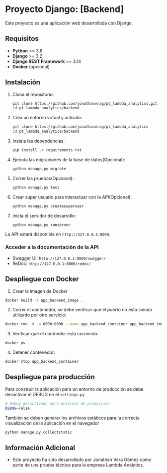 # Proyecto Django: [Backend]

Este proyecto es una aplicación web desarrollada con Django.

## Requisitos

- **Python** >= 3.8
- **Django** >= 3.2
- **Django REST Framework** >= 3.14
- **Docker** (opcional)

## Instalación

1. Clona el repositorio:

   ```bash
   git clone https://github.com/jonathanvrag/pt_lambda_analytics.git
   cd pt_lambda_analytics/backend
   ```
2. Crea un entorno virtual y actívalo:

   ```bash
   git clone https://github.com/jonathanvrag/pt_lambda_analytics
   cd pt_lambda_analytics/backend
   ```
   
3. Instala las dependencias:

   ```bash
   pip install -r requirements.txt
   ```

4. Ejecuta las migraciones de la base de datos(Opcional):

   ```bash
   python manage.py migrate
   ```

5. Correr las pruebas(Opcional):

   ```bash
   python manage.py test
   ```

6. Crear super usuario para interactuar con la API(Opcional):

   ```bash
   python manage.py createsuperuser
   ```


7. Inicia el servidor de desarrollo:

   ```bash
   python manage.py runserver
   ```
   
La API estará disponible en `http://127.0.0.1:8000`.

### Acceder a la documentación de la API 

- Swagger UI: `http://127.0.0.1:8000/swagger/`
- ReDoc: `http://127.0.0.1:8000/redoc/`

## Despliegue con Docker

1. Crear la imagen de Docker

```bash
docker build -t app_backend_image .
```

2. Correr el contenedor, se debe verificar que el puerto no está siendo utilizado por otro servicio:

```bash
docker run -d -p 8000:8000 --name app_backend_container app_backend_image
```

3. Verificar que el contnedor está corriendo:

```bash
docker ps
```

4. Detener contenedor:

```bash
docker stop app_backend_container
```

## Despliegue para producción

Para construir la aplicación para un entorno de producción se debe desactivar el DEBUG en el `settings.py`

```bash
# Debug desactivado para entornos de producción
DEBUG=False
```

También se deben generar los archivos estáticos para la correcta visualización de la aplicación en el navegador

```bash
python manage.py collectstatic
```

## Información Adicional

- Este proyecto ha sido desarrollado por Jonathan Vera Gómez como parte de una prueba técnica para la empresa Lambda Analytics.
